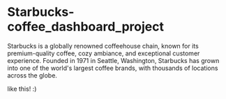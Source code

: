 # Starbucks-coffee_dashboard_project
Starbucks is a globally renowned coffeehouse chain, known for its premium-quality coffee, cozy ambiance, and exceptional customer experience. Founded in 1971 in Seattle, Washington, Starbucks has grown into one of the world's largest coffee brands, with thousands of locations across the globe.

like this! :)
